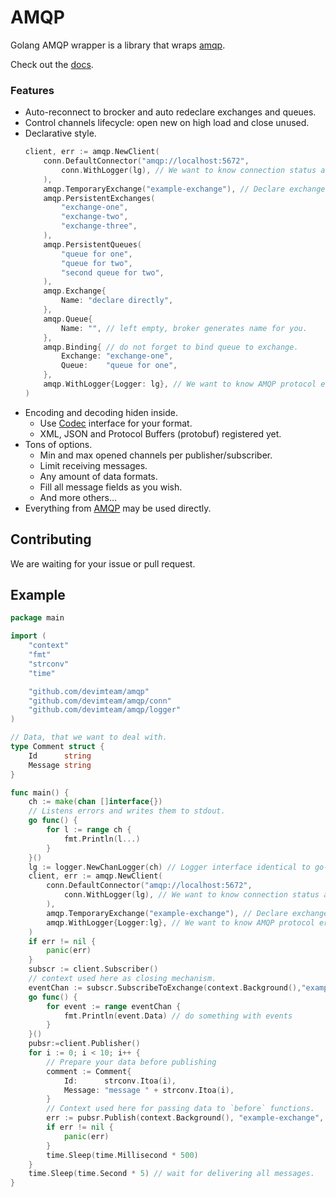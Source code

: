 # AMQP
Golang AMQP wrapper is a library that wraps [amqp](https://github.com/streadway/amqp).

Check out the [docs](https://godoc.org/github.com/devimteam/amqp).

### Features
* Auto-reconnect to brocker and auto redeclare exchanges and queues.
* Control channels lifecycle: open new on high load and close unused.
* Declarative style.
    ```go
    client, err := amqp.NewClient(
    	conn.DefaultConnector("amqp://localhost:5672",
    		conn.WithLogger(lg), // We want to know connection status and errors.
    	),
    	amqp.TemporaryExchange("example-exchange"), // Declare exchanges and queues.
    	amqp.PersistentExchanges(
    		"exchange-one",
    		"exchange-two",
    		"exchange-three",
    	),
    	amqp.PersistentQueues(
    		"queue for one",
    		"queue for two",
    		"second queue for two",
    	),
    	amqp.Exchange{
    		Name: "declare directly",
    	},
    	amqp.Queue{
    		Name: "", // left empty, broker generates name for you.
    	},
    	amqp.Binding{ // do not forget to bind queue to exchange.
    		Exchange: "exchange-one",
    		Queue:    "queue for one",
    	},
    	amqp.WithLogger{Logger: lg}, // We want to know AMQP protocol errors.
    )
    ```
* Encoding and decoding hiden inside.
    * Use [Codec](https://godoc.org/github.com/devimteam/amqp/codecs#Codec) interface for your format.
    * XML, JSON and Protocol Buffers (protobuf) registered yet.
* Tons of options.
    * Min and max opened channels per publisher/subscriber.
    * Limit receiving messages.
    * Any amount of data formats.
    * Fill all message fields as you wish.
    * And more others...
* Everything from [AMQP](https://github.com/streadway/amqp) may be used directly.

## Contributing
We are waiting for your issue or pull request.
## Example
```go
package main

import (
	"context"
	"fmt"
	"strconv"
	"time"

	"github.com/devimteam/amqp"
	"github.com/devimteam/amqp/conn"
	"github.com/devimteam/amqp/logger"
)

// Data, that we want to deal with.
type Comment struct {
	Id      string
	Message string
}

func main() {
	ch := make(chan []interface{})
	// Listens errors and writes them to stdout.
	go func() {
		for l := range ch {
			fmt.Println(l...)
		}
	}()
	lg := logger.NewChanLogger(ch) // Logger interface identical to go-kit Logger.
	client, err := amqp.NewClient(
		conn.DefaultConnector("amqp://localhost:5672",
			conn.WithLogger(lg), // We want to know connection status and errors.
		),
		amqp.TemporaryExchange("example-exchange"), // Declare exchanges and queues.
		amqp.WithLogger{Logger:lg}, // We want to know AMQP protocol errors.
	)
	if err != nil {
		panic(err)
	}
	subscr := client.Subscriber()
	// context used here as closing mechanism.
	eventChan := subscr.SubscribeToExchange(context.Background(),"example-exchange", Comment{}, amqp.Consumer{})
	go func() {
		for event := range eventChan {
			fmt.Println(event.Data) // do something with events
		}
	}()
	pubsr:=client.Publisher()
	for i := 0; i < 10; i++ {
		// Prepare your data before publishing
		comment := Comment{
			Id:      strconv.Itoa(i),
			Message: "message " + strconv.Itoa(i),
		}
		// Context used here for passing data to `before` functions.
		err := pubsr.Publish(context.Background(), "example-exchange", comment, amqp.Publish{})
		if err != nil {
			panic(err)
		}
		time.Sleep(time.Millisecond * 500)
	}
	time.Sleep(time.Second * 5) // wait for delivering all messages.
}
```
